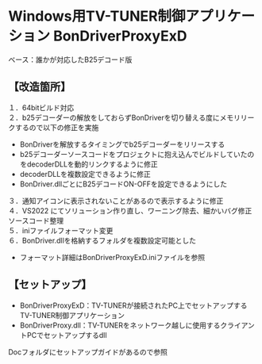 # Windows用TV-TUNER制御アプリケーション BonDriverProxyExD  

ベース：誰かが対応したB25デコード版  

## 【改造箇所】  
１．64bitビルド対応  
２．b25デコーダーの解放をしておらずBonDriverを切り替える度にメモリリークするので以下の修正を実施

- BonDriverを解放するタイミングでb25デコーダーをリリースする
- b25デコーダーソースコードをプロジェクトに抱え込んでビルドしていたのをdecoderDLLを動的リンクするように修正
- decoderDLLを複数設定できるように修正
- BonDriver.dllごとにB25デコードON-OFFを設定できるようにした

 ３．通知アイコンに表示されないことがあるので表示するように修正  
 ４．VS2022 にてソリューション作り直し、ワーニング除去、細かいバグ修正 ソースコード整理  
 ５．iniファイルフォーマット変更  
 ６．BonDriver.dllを格納するフォルダを複数設定可能とした

 - フォーマット詳細はBonDriverProxyExD.iniファイルを参照  

## 【セットアップ】  
- BonDriverProxyExD：TV-TUNERが接続されたPC上でセットアップするTV-TUNER制御アプリケーション  
- BonDriverProxy.dll：TV-TUNERをネットワーク越しに使用するクライアントPCでセットアップするdll

Docフォルダにセットアップガイドがあるので参照  
